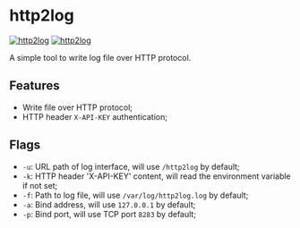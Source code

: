 # http2log

[![http2log](https://img.shields.io/badge/GitHub-http2log-blueviolet?style=flat-square&logo=github)](https://github.com/fernvenue/http2log)
[![http2log](https://img.shields.io/badge/GitLab-http2log-orange?style=flat-square&logo=gitlab)](https://gitlab.com/fernvenue/http2log)

A simple tool to write log file over HTTP protocol.

## Features

- Write file over HTTP protocol;
- HTTP header `X-API-KEY` authentication;

## Flags

- `-u`: URL path of log interface, will use `/http2log` by default;
- `-k`: HTTP header 'X-API-KEY' content, will read the environment variable if not set;
- `-f`: Path to log file, will use `/var/log/http2log.log` by default;
- `-a`: Bind address, will use `127.0.0.1` by default;
- `-p`: Bind port, will use TCP port `8283` by default;
